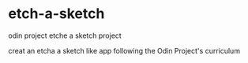 # etch-a-sketch
odin project etche a sketch project

creat an etcha a sketch like app following the Odin Project's curriculum

